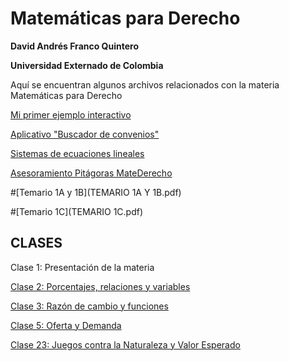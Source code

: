# Matemáticas para Derecho

**David Andrés Franco Quintero**

**Universidad Externado de Colombia**

Aquí se encuentran algunos archivos relacionados con la materia Matemáticas para Derecho

[Mi primer ejemplo interactivo](Ejemplo1.html)

[Aplicativo "Buscador de convenios"](Aplicativo_ConveniosCol.html)

[Sistemas de ecuaciones lineales](Sistemas_de_ecuaciones_lineales.html)

[Asesoramiento Pitágoras MateDerecho](pitagoras2.ipynb)

#[Temario 1A y 1B](TEMARIO 1A Y 1B.pdf)

#[Temario 1C](TEMARIO 1C.pdf)

## CLASES
Clase 1: Presentación de la materia

[Clase 2: Porcentajes, relaciones y variables](Clase2.html)

[Clase 3: Razón de cambio y funciones](Clase3.html)

[Clase 5: Oferta y Demanda](Clase5.html)

[Clase 23: Juegos contra la Naturaleza y Valor Esperado](Clase23.html)
